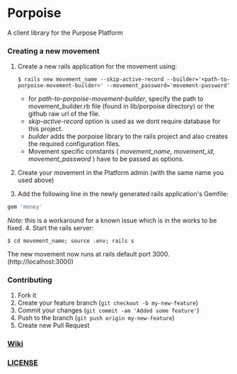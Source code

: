 # Porpoise

A client library for the Purpose Platform

### Creating a new movement

1. Create a new rails application for the movement using:
   
   ~~~~~~~~~
   $ rails new movement_name --skip-active-record --builder='<path-to-porpoise-movement-builder>' --movement_password='movement-password'
   ~~~~~~~~~~
   * for _path-to-porpoise-movement-builder_, specify the path to movement_builder.rb file (found in lib/porpoise directory) or the github raw url of the file.
   * _skip-active-record_ option is used as we dont require database for this project.
   * _builder_ adds the porpoise library to the rails project and also creates the required configuration files.
   * Movement specific constants ( _movement_name_, _movement_id_, _movement_password_ ) have to be passed as options.

2. Create your movement in the Platform admin (with the same name you used above)
3. Add the following line in the newly generated rails application's Gemfile:<br>
```ruby
gem 'money'
```
_Note:_ this is a workaround for a known issue which is in the works to be fixed.
4. Start the rails server:

   `$ cd movement_name; source .env; rails s`

 The new movement now runs at rails default port 3000. (http://localhost:3000)

### Contributing

1. Fork it
2. Create your feature branch (`git checkout -b my-new-feature`)
3. Commit your changes (`git commit -am 'Added some feature'`)
4. Push to the branch (`git push origin my-new-feature`)
5. Create new Pull Request

### [Wiki](https://github.com/PurposeOpen/Porpoise/wiki)

### [LICENSE](https://github.com/PurposeOpen/Porpoise/wiki/LICENSE)
